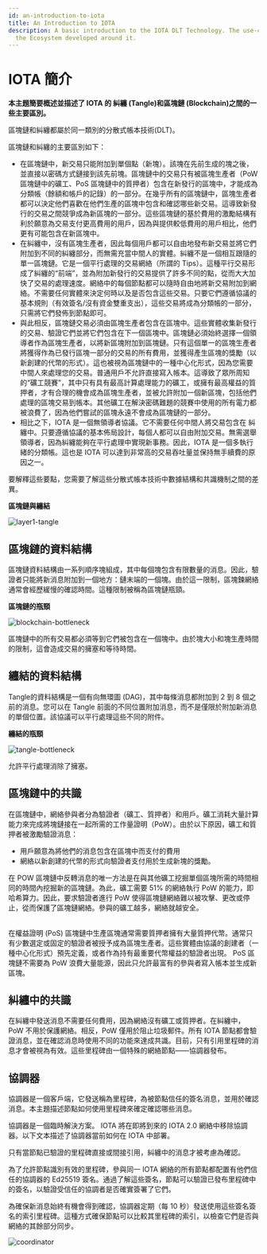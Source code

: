 ```yaml
---
id: an-introduction-to-iota
title: An Introduction to IOTA
description: A basic introduction to the IOTA DLT Technology. The use-cases and
  the Ecosystem developed around it.
---
```


# IOTA 簡介

**本主題簡要概述並描述了 IOTA 的 糾纏 (Tangle)和區塊鏈 (Blockchain)之間的一些主要區別。**

區塊鏈和糾纏都屬於同一類別的分散式帳本技術(DLT)。

區塊鏈和糾纏的主要區別如下：

- 在區塊鏈中，新交易只能附加到單個點（新塊）。該塊在先前生成的塊之後，並直接以密碼方式鏈接到該先前塊。區塊鏈中的交易只有被區塊生產者（PoW 區塊鏈中的礦工、PoS 區塊鏈中的質押者）包含在新發行的區塊中，才能成為分類帳（餘額和帳戶的記錄）的一部分。在幾乎所有的區塊鏈中，區塊生產者都可以決定他們喜歡在他們生產的區塊中包含和確認哪些新交易。這導致新發行的交易之間競爭成為新區塊的一部分。這些區塊鏈的基於費用的激勵結構有利於願意為交易支付更高費用的用戶，因為與提供較低費用的用戶相比，他們更有可能包含在新區塊中。
- 在糾纏中，沒有區塊生產者，因此每個用戶都可以自由地發布新交易並將它們附加到不同的糾纏部分，而無需充當中間人的實體。糾纏不是一個相互跟隨的單一區塊鏈。它是一個平行處理的交易網絡（所謂的 Tips）。這種平行交易形成了糾纏的“前端”，並為附加新發行的交易提供了許多不同的點，從而大大加快了交易的處理速度。網絡中的每個節點都可以隨時自由地將新交易附加到網絡。不需要任何實體來決定何時以及是否包含這些交易。只要它們遵循協議的基本規則（有效簽名/沒有資金雙重支出），這些交易將成為分類帳的一部分，只需將它們發佈到節點即可。
- 與此相反，區塊鏈交易必須由區塊生產者包含在區塊中。這些實體收集新發行的交易、驗證它們並將它們包含在下一個區塊中。區塊鏈必須始終選擇一個領導者作為區塊生產者，以將新區塊附加到區塊鏈。只有這個單一的區塊生產者將獲得作為已發行區塊一部分的交易的所有費用，並獲得產生區塊的獎勵（以新創建的代幣的形式）。這也被視為區塊鏈中的一種中心化形式，因為您需要中間人來處理您的交易。普通用戶不允許直接寫入帳本。這導致了眾所周知的“礦工競賽”，其中只有具有最高計算處理能力的礦工，或擁有最高權益的質押者，才有合理的機會成為區塊生產者，並被允許附加一個新區塊，包括他們處理的區塊交易到帳本。其他礦工在解決密碼難題的競賽中使用的所有電力都被浪費了，因為他們嘗試的區塊永遠不會成為區塊鏈的一部分。
- 相比之下，IOTA 是一個無領導者協議。它不需要任何中間人將交易包含在 糾纏中。只要遵循協議的基本佈局設計，每個人都可以自由附加交易。無需選舉領導者，因為糾纏能夠在平行處理中實現新事務。因此，IOTA 是一個多執行緒的分類帳。這也是 IOTA 可以達到非常高的交易吞吐量並保持無手續費的原因之一。

要解釋這些要點，您需要了解這些分散式帳本技術中數據結構和共識機制之間的差異。

**區塊鏈與纏結**

![layer1-tangle](/img/learn/layer1-tangle.png)

## **區塊鏈的資料結構**

區塊鏈資料結構由一系列順序塊組成，其中每個塊包含有限數量的消息。因此，驗證者只能將新消息附加到一個地方：鏈末端的一個塊。由於這一限制，區塊鍊網絡通常會經歷緩慢的確認時間。這種限制被稱為區塊鏈瓶頸。

**區塊鏈的瓶頸**

![blockchain-bottleneck](/img/learn/blockchain-bottleneck.gif)

區塊鏈中的所有交易都必須等到它們被包含在一個塊中。由於塊大小和塊生產時間的限制，這會造成交易的擁塞和等待時間。

## **纏結的資料結構**

Tangle的資料結構是一個有向無環圖 (DAG)，其中每條消息都附加到 2 到 8 個之前的消息。您可以在 Tangle 前面的不同位置附加消息，而不是僅限於附加新消息的單個位置。該協議可以平行處理這些不同的附件。

**纏結的瓶頸**

![tangle-bottleneck](/img/learn/tangle-bottleneck.gif)

允許平行處理消除了擁塞。

## **區塊鏈中的共識**

在區塊鏈中，網絡參與者分為驗證者（礦工、質押者）和用戶。礦工消耗大量計​​算能力來完成將塊鏈接在一起所需的工作量證明（PoW）。由於以下原因，礦工和質押者被激勵驗證消息：

- 用戶願意為將他們的消息包含在區塊中而支付的費用
- 網絡以新創建的代幣的形式向驗證者支付用於生成新塊的獎勵。

在 POW 區塊鏈中反轉消息的唯一方法是在與其他礦工挖掘單個區塊所需的時間相同的時間內挖掘新的區塊鏈。為此，礦工需要 51% 的網絡執行 PoW 的能力，即哈希算力。因此，要求驗證者進行 PoW 使得區塊鏈網絡難以被攻擊、更改或停止，從而保護了區塊鏈網絡。參與的礦工越多，網絡就越安全。

\
在權益證明 (PoS) 區塊鏈中生產區塊通常需要質押者擁有大量質押代幣。通常只有少數選定或固定的驗證者被授予成為區塊生產者。這些實體由協議的創建者（一種中心化形式）預先定義，或者作為持有最重要代幣權益的驗證者出現。 PoS 區塊鏈不需要為 PoW 浪費大量能源，因此只允許最富有的參與者寫入帳本並生成新區塊。

## **糾纏中的共識**

在糾纏中發送消息不需要任何費用，因為網絡沒有礦工或質押者。在糾纏中，PoW 不用於保護網絡。相反，PoW 僅用於阻止垃圾郵件。所有 IOTA 節點都會驗證消息，並在確認消息時使用不同的功能來達成共識。目前，只有引用里程碑的消息才會被視為有效。這些里程碑由一個特殊的網絡節點——協調器發布。

## **協調器**

協調器是一個客戶端，它發送稱為里程碑，為被節點信任的簽名消息，並用於確認消息。本主題描述節點如何使用里程碑來確定確認哪些消息。

協調器是一個臨時解決方案。 IOTA 將在即將到來的 IOTA 2.0 網絡中移除協調器。以下文本描述了協調器當前如何在 IOTA 中部署。

只有當節點已驗證的里程碑直接或間接引用，糾纏中的消息才被考慮為確認。

為了允許節點識別有效的里程碑，參與同一 IOTA 網絡的所有節點都配置有他們信任的協調器的 Ed25519 簽名。通過了解這些簽名，節點可以驗證已發布里程碑中的簽名，以驗證受信任的協調者是否確實簽署了它們。

為確保新消息始終有機會得到確認，協調器定期（每 10 秒）發送使用這些簽名簽名的索引里程碑。這種方式確保節點可以比較其里程碑的索引，以檢查它們是否與網絡的其餘部分同步。

![coordinator](/img/learn/milestones.gif)
